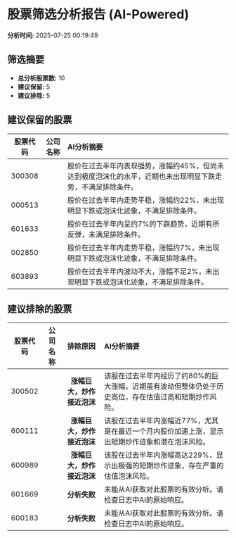 # 股票筛选分析报告 (AI-Powered)

**分析时间:** 2025-07-25 00:19:49

## 筛选摘要

- **总分析股票数:** 10
- **建议保留:** 5
- **建议排除:** 5

## 建议保留的股票

| 股票代码 | 公司名称 | AI分析摘要 |
|:---:|:---:|:---|
| 300308 |  | 股价在过去半年内表现强势，涨幅约45%，但尚未达到极度泡沫化的水平，近期也未出现明显下跌走势，不满足排除条件。 |
| 000513 |  | 股价在过去半年内走势平稳，涨幅约22%，未出现明显下跌或泡沫化迹象，不满足排除条件。 |
| 601633 |  | 股价在过去半年内呈约7%的下跌趋势，近期有所反弹，未满足排除条件。 |
| 002850 |  | 股价在过去半年内走势平稳，涨幅约7%，未出现明显下跌或泡沫化迹象，不满足排除条件。 |
| 603893 |  | 股价在过去半年内波动不大，涨幅不足2%，未出现明显下跌或泡沫化迹象，不满足排除条件。 |

## 建议排除的股票

| 股票代码 | 公司名称 | 排除原因 | AI分析摘要 |
|:---:|:---:|:---:|:---|
| 300502 |  | **涨幅巨大，炒作接近泡沫** | 该股在过去半年内经历了约80%的巨大涨幅，近期虽有波动但整体仍处于历史高位，存在估值过高和短期炒作风险。 |
| 600111 |  | **涨幅巨大，炒作接近泡沫** | 该股在过去半年内涨幅近77%，尤其是在最近一个月内股价加速上涨，显示出短期炒作迹象和潜在泡沫风险。 |
| 600989 |  | **涨幅巨大，炒作接近泡沫** | 该股在过去半年内涨幅高达229%，显示出极强的短期炒作迹象，存在严重的估值泡沫风险。 |
| 601669 |  | **分析失败** | 未能从AI获取对此股票的有效分析。请检查日志中AI的原始响应。 |
| 600183 |  | **分析失败** | 未能从AI获取对此股票的有效分析。请检查日志中AI的原始响应。 |
